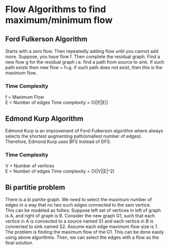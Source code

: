 # Flow Algorithms to find maximum/minimum flow

## Ford Fulkerson Algorithm  
Starts with a zero flow. Then repeatedly adding flow until you cannot add more. Suppose, you have flow f. Then complete the residual graph. Find a new flow g for the residual graph i.e. find a path from source to sink. If such path exists then new flow = f+g. if such path does not exist, then this is the maximum flow.

### Time Complexity
f = Maximum Flow  
E = Number of edges
Time complexity = O(|f||E|)

## Edmond Kurp Algorithm
Edmond Kurp is an improvement of Ford-Fulkerson algorithm where always selects the shortest augmenting path(smallest number of edges). Therefore, Edmond Kurp uses BFS instead of DFS.

### Time Complexity
V = Number of vertices  
E = Number of edges
Time complexity = O(|V||E|^2)

## Bi partitie problem  
There is a bi partite graph. We need to select the maximum  number of edges in a way that no two such edges connected to the sam vertice.  
This can be modeled as follws. Suppose left set of vertices in left of graph is A, and right of graph is B. Consider the new graph G1, such that each vertice in A is connected to a source named S1 and each vertice in B is connected to sink named S2. Assume each edge maximum flow size is 1. The problem is finding the maximum flow of the G1. This can be done easily using above algorithms. Then, we can select the edges with a flow as the final solution. 

